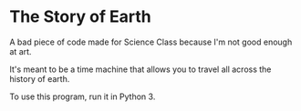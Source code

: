 # The Story of Earth
A bad piece of code made for Science Class because I'm not good enough at art.

It's meant to be a time machine that allows you to travel all across the history of earth.

To use this program, run it in Python 3. 
